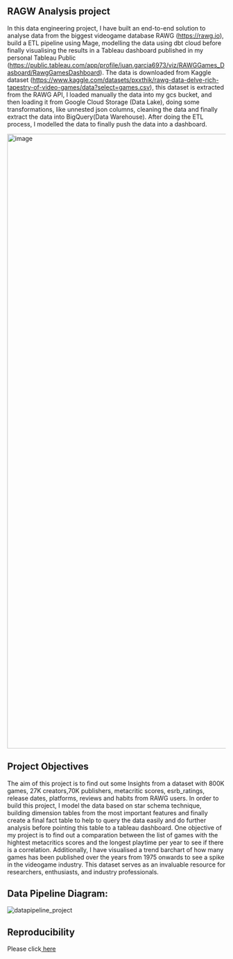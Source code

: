 ## RAGW Analysis project

In this data engineering project, I have built an end-to-end solution to analyse data from the biggest videogame database RAWG (https://rawg.io), build a ETL pipeline using Mage, modelling the data using dbt cloud before finally visualising the results in a Tableau dashboard published in my personal Tableau Public (https://public.tableau.com/app/profile/juan.garcia6973/viz/RAWGGames_Dasboard/RawgGamesDashboard).
The data is downloaded from Kaggle dataset (https://www.kaggle.com/datasets/pxxthik/rawg-data-delve-rich-tapestry-of-video-games/data?select=games.csv), this dataset is extracted from the RAWG API, I loaded manually the data into my gcs bucket, and then loading it from Google Cloud Storage (Data Lake), doing some transformations, like unnested json columns, cleaning the data and finally extract the data into BigQuery(Data Warehouse). 
After doing the ETL process, I modelled the data to finally push the data into a dashboard.

<img width="1416" alt="image" src="https://github.com/jcgarciasis/RAWG_games_analysis/assets/32393447/78dd817c-d271-4951-8ddf-3597f5ace60b">


## Project Objectives

 The aim of this project is to find out some Insights from a dataset with 800K games, 27K creators,70K publishers, metacritic scores, esrb_ratings, release dates, platforms, reviews and habits from RAWG users.
 In order to build this project, I model the data based on star schema technique, building dimension tables from the most important features and finally create a final fact table to help to query the data easily and do further analysis before pointing this table to a tableau dashboard.
 One objective of my project is to find out a comparation between the list of games with the hightest metacritics scores and the longest playtime per year to see if there is a correlation.
 Additionally, I have visualised a trend barchart of how many games has been published over the years from 1975 onwards to see a spike in the videogame industry. This dataset serves as an invaluable resource for researchers, enthusiasts, and industry professionals.

## Data Pipeline Diagram:

![datapipeline_project](https://github.com/jcgarciasis/RAWG_games_analysis/assets/32393447/4260f341-ac5f-4fea-b185-de06a576079d)

## Reproducibility

Please click[ here](https://github.com/jcgarciasis/RAWG_games_analysis/blob/main/reproducibility.md)

 

 

 

